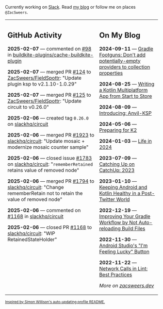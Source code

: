 Currently working on [Slack](https://slack.com/). Read [my blog](https://zacsweers.dev/) or follow me on places `@ZacSweers`.

<table><tr><td valign="top" width="60%">

## GitHub Activity
<!-- githubActivity starts -->
**2025-02-07** — commented on [#98](https://github.com/buildkite-plugins/cache-buildkite-plugin/issues/98#issuecomment-2644119215) in [buildkite-plugins/cache-buildkite-plugin](https://github.com/buildkite-plugins/cache-buildkite-plugin)

**2025-02-07** — merged PR [#124](https://github.com/ZacSweers/FieldSpottr/pull/124) to [ZacSweers/FieldSpottr](https://github.com/ZacSweers/FieldSpottr): "Update plugin ksp to v2.1.10-1.0.29"

**2025-02-07** — merged PR [#125](https://github.com/ZacSweers/FieldSpottr/pull/125) to [ZacSweers/FieldSpottr](https://github.com/ZacSweers/FieldSpottr): "Update circuit to v0.26.0"

**2025-02-06** — created tag `0.26.0` on [slackhq/circuit](https://github.com/slackhq/circuit)

**2025-02-06** — merged PR [#1923](https://github.com/slackhq/circuit/pull/1923) to [slackhq/circuit](https://github.com/slackhq/circuit): "Update mosaic + modernize mosaic counter sample"

**2025-02-06** — closed issue [#1783](https://github.com/slackhq/circuit/issues/1783) on [slackhq/circuit](https://github.com/slackhq/circuit): "`rememberRetained` retains value of removed node"

**2025-02-06** — merged PR [#1794](https://github.com/slackhq/circuit/pull/1794) to [slackhq/circuit](https://github.com/slackhq/circuit): "Change rememberRetain not to retain the value of removed node"

**2025-02-06** — commented on [#1168](https://github.com/slackhq/circuit/pull/1168#issuecomment-2640982379) in [slackhq/circuit](https://github.com/slackhq/circuit)

**2025-02-06** — closed PR [#1168](https://github.com/slackhq/circuit/pull/1168) to [slackhq/circuit](https://github.com/slackhq/circuit): "WIP RetainedStateHolder"
<!-- githubActivity ends -->
</td><td valign="top" width="40%">

## On My Blog
<!-- blog starts -->
**2024-09-11** — [Gradle Footguns: Don't add potentially-empty providers to collection properties](https://www.zacsweers.dev/gradle-footgun-adding-empty-providers-to-collection-properties/)

**2024-08-25** — [Writing a Kotlin Multiplatform App from Start to Store](https://www.zacsweers.dev/writing-a-kotlin-multiplatform-app-from-start-to-store/)

**2024-08-09** — [Introducing: Anvil-KSP](https://www.zacsweers.dev/introducing-anvil-ksp/)

**2024-05-06** — [Preparing for K2](https://www.zacsweers.dev/preparing-for-k2/)

**2024-01-03** — [Life in 2024](https://www.zacsweers.dev/life-in-2024/)

**2023-07-09** — [Catching Up on CatchUp: 2023](https://www.zacsweers.dev/catching-up-on-catchup-2023/)

**2023-01-10** — [Keeping Android and Kotlin Healthy in a Post-Twitter World](https://www.zacsweers.dev/keeping-android-healthy/)

**2022-12-19** — [Improving Your Gradle Workflow by Not Auto-reloading Build Files](https://www.zacsweers.dev/improving-your-workflow-by-not-auto-reloading-build-files/)

**2022-11-30** — [Android Studio's "I'm Feeling Lucky" Button](https://www.zacsweers.dev/android-studios-im-feeling-lucky-button/)

**2022-11-22** — [Network Calls in Lint: Best Practices](https://www.zacsweers.dev/network-calls-in-lint-best-practices/)
<!-- blog ends -->
_More on [zacsweers.dev](https://zacsweers.dev/)_
</td></tr></table>

<sub><a href="https://simonwillison.net/2020/Jul/10/self-updating-profile-readme/">Inspired by Simon Willison's auto-updating profile README.</a></sub>